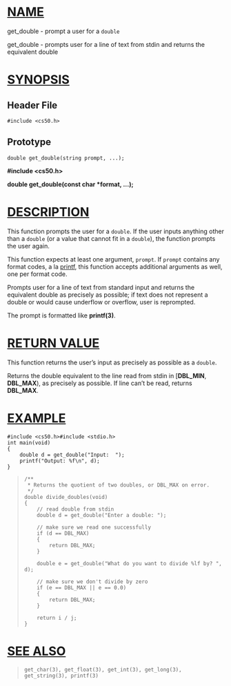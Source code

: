 [NAME](#name)
=============

get\_double - prompt a user for a `double`

get\_double - prompts user for a line of text from stdin and returns the equivalent double

[SYNOPSIS](#synopsis)
=====================

Header File
-----------

    #include <cs50.h>

Prototype
---------

    double get_double(string prompt, ...);
    

**#include <cs50.h>**

**double get\_double(const char \*format, ...);**

[DESCRIPTION](#description)
===========================

This function prompts the user for a `double`. If the user inputs anything other than a `double` (or a value that cannot fit in a `double`), the function prompts the user again.

This function expects at least one argument, `prompt`. If `prompt` contains any format codes, a la [printf](printf), this function accepts additional arguments as well, one per format code.

Prompts user for a line of text from standard input and returns the equivalent double as precisely as possible; if text does not represent a double or would cause underflow or overflow, user is reprompted.

The prompt is formatted like **printf(3)**.

[RETURN VALUE](#return-value)
=============================

This function returns the user’s input as precisely as possible as a `double`.

Returns the double equivalent to the line read from stdin in \[**DBL\_MIN**, **DBL\_MAX**), as precisely as possible. If line can’t be read, returns **DBL\_MAX**.

[EXAMPLE](#example)
===================

    #include <cs50.h>#include <stdio.h>
    int main(void)
    {
        double d = get_double("Input:  ");
        printf("Output: %f\n", d);
    }
    

>     /**
>      * Returns the quotient of two doubles, or DBL_MAX on error.
>      */
>     double divide_doubles(void)
>     {
>         // read double from stdin
>         double d = get_double("Enter a double: ");
>     
>         // make sure we read one successfully
>         if (d == DBL_MAX)
>         {
>             return DBL_MAX;
>         }
>     
>         double e = get_double("What do you want to divide %lf by? ", d);
>     
>         // make sure we don't divide by zero
>         if (e == DBL_MAX || e == 0.0)
>         {
>             return DBL_MAX;
>         }
>     
>         return i / j;
>     }

[SEE ALSO](#see-also)
=====================

>     get_char(3), get_float(3), get_int(3), get_long(3),
>     get_string(3), printf(3)